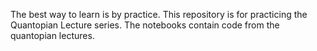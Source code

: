 The best way to learn is by practice. This repository is for practicing the Quantopian Lecture series. The notebooks contain code from the quantopian lectures.
